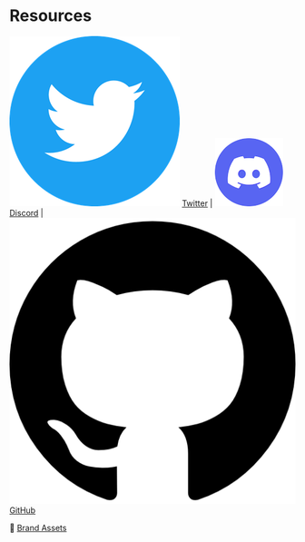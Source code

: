 # Resources

<img src=".gitbook/assets/image (5) (2).png" alt="" data-size="line"> [Twitter](https://twitter.com/SandclockOrg) | <img src=".gitbook/assets/image (1) (4).png" alt="" data-size="line"> [Discord](https://discord.gg/KsGxRspajU) | <img src=".gitbook/assets/image (1).png" alt="" data-size="line"> [GitHub](https://github.com/lindy-labs/sc\_solidity-contracts)

💄 [Brand Assets](https://drive.google.com/file/d/1m\_VGy8cvGejYHjgNe628iEH11Pyr7GbY/view?usp=sharing)
